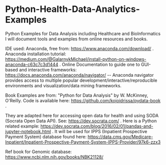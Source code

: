 # Python-Health-Data-Analytics-Examples
Python Examples for Data Analysis including Healthcare and BioInformatics
I will document tools and examples from online resources and books.

IDE used: Anaconda, free from: https://www.anaconda.com/download/ . Anaconda installation tutorial: https://medium.com/@GalarnykMichael/install-python-on-windows-anaconda-c63c7c3d1444 . Online Documentation to guide one to GUI-based and interactive frameworks: https://docs.anaconda.com/anaconda/navigator/  -- Anaconda navigator provides access to multiple popular development/interactive/reproducible environments and visualization/data mining frameworks. 

Book Examples are from: "Python for Data Analysis" by W. McKinney, O'Reilly. Code is available here: https://github.com/kojoidrissa/pydata-book . 

They are adapted here for accessing open data for health and using SODA (Socrata Open Data API). See: https://dev.socrata.com/ . Here is a Python related example: https://dev.socrata.com/blog/2016/02/01/pandas-and-jupyter-notebook.html . It will be used for IPPS (Inpatient Prospective Payment System) database found here: https://data.cms.gov/Medicare-Inpatient/Inpatient-Prospective-Payment-System-IPPS-Provider/97k6-zzx3

Ref book for Genomic database: https://www.ncbi.nlm.nih.gov/books/NBK21128/
